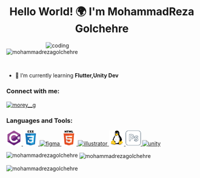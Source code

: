 <h1 align="center">Hello World! 🌍 I'm MohammadReza Golchehre</h1>
<img align="right" alt="coding" width="400" src="https://media2.giphy.com/media/v1.Y2lkPTc5MGI3NjExemdja2trN2tqOHEzOTB3Mmpla3dpMno0YXY0bDF0dTR0YXc0NjUzdCZlcD12MV9pbnRlcm5hbF9naWZfYnlfaWQmY3Q9Zw/4qiIiA9yEryAIvV5fs/giphy.webp">

<p align="left"> <img src="https://komarev.com/ghpvc/?username=mohammadrezagolchehre&label=Profile%20views&color=0e75b6&style=flat" alt="mohammadrezagolchehre" /> </p>

<p align="left"> <a href="https://twitter.com/" target="blank"><img src="https://img.shields.io/twitter/follow/?logo=twitter&style=for-the-badge" alt="" /></a> </p>

- 🌱 I’m currently learning **Flutter,Unity Dev**

<h3 align="left">Connect with me:</h3>
<p align="left">
<a href="https://instagram.com/morey__g" target="blank"><img align="center" src="https://raw.githubusercontent.com/rahuldkjain/github-profile-readme-generator/master/src/images/icons/Social/instagram.svg" alt="morey__g" height="30" width="40" /></a>
</p>

<h3 align="left">Languages and Tools:</h3>
<p align="left"> <a href="https://www.w3schools.com/cs/" target="_blank" rel="noreferrer"> <img src="https://raw.githubusercontent.com/devicons/devicon/master/icons/csharp/csharp-original.svg" alt="csharp" width="40" height="40"/> </a> <a href="https://www.w3schools.com/css/" target="_blank" rel="noreferrer"> <img src="https://raw.githubusercontent.com/devicons/devicon/master/icons/css3/css3-original-wordmark.svg" alt="css3" width="40" height="40"/> </a> <a href="https://www.figma.com/" target="_blank" rel="noreferrer"> <img src="https://www.vectorlogo.zone/logos/figma/figma-icon.svg" alt="figma" width="40" height="40"/> </a> <a href="https://www.w3.org/html/" target="_blank" rel="noreferrer"> <img src="https://raw.githubusercontent.com/devicons/devicon/master/icons/html5/html5-original-wordmark.svg" alt="html5" width="40" height="40"/> </a> <a href="https://www.adobe.com/in/products/illustrator.html" target="_blank" rel="noreferrer"> <img src="https://www.vectorlogo.zone/logos/adobe_illustrator/adobe_illustrator-icon.svg" alt="illustrator" width="40" height="40"/> </a> <a href="https://www.linux.org/" target="_blank" rel="noreferrer"> <img src="https://raw.githubusercontent.com/devicons/devicon/master/icons/linux/linux-original.svg" alt="linux" width="40" height="40"/> </a> <a href="https://www.photoshop.com/en" target="_blank" rel="noreferrer"> <img src="https://raw.githubusercontent.com/devicons/devicon/master/icons/photoshop/photoshop-line.svg" alt="photoshop" width="40" height="40"/> </a> <a href="https://unity.com/" target="_blank" rel="noreferrer"> <img src="https://www.vectorlogo.zone/logos/unity3d/unity3d-icon.svg" alt="unity" width="40" height="40"/> </a> </p>

<p><img align="left" src="https://github-readme-stats.vercel.app/api/top-langs?username=mohammadrezagolchehre&show_icons=true&locale=en&layout=compact" alt="mohammadrezagolchehre" /></p>

<p>&nbsp;<img align="center" src="https://github-readme-stats.vercel.app/api?username=mohammadrezagolchehre&show_icons=true&locale=en" alt="mohammadrezagolchehre" /></p>

<p><img align="center" src="https://github-readme-streak-stats.herokuapp.com/?user=mohammadrezagolchehre&" alt="mohammadrezagolchehre" /></p>
